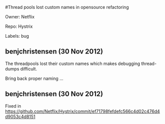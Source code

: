 #Thread pools lost custom names in opensource refactoring

Owner: Netflix

Repo: Hystrix

Labels: bug 

## benjchristensen (30 Nov 2012)

The threadpools lost their custom names which makes debugging thread-dumps difficult.

Bring back proper naming ...


## benjchristensen (30 Nov 2012)

Fixed in https://github.com/Netflix/Hystrix/commit/ef71798fefdefc566c4d02c476d4d9053c4d8151


